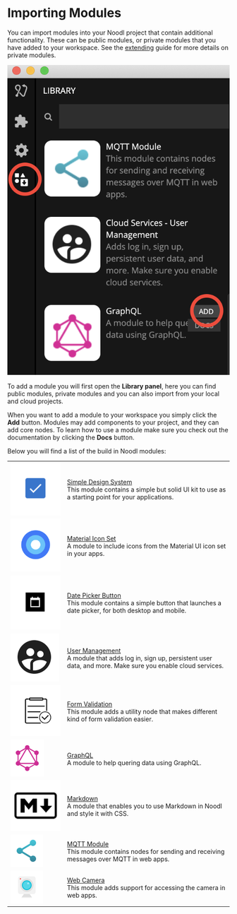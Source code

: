 # Importing Modules
You can import modules into your Noodl project that contain additional functionality. These can be public modules, or private modules that you have added to your workspace. See the [extending](/extending/README) guide for more details on private modules.

![](modules-1.png ':class=img-size-m')

To add a module you will first open the **Library panel**, here you can find public modules, private modules and you can also import from your local and cloud projects.

When you want to add a module to your workspace you simply click the **Add** button. Modules may add components to your project, and they can add core nodes. To learn how to use a module make sure you check out the documentation by clicking the **Docs** button.

Below you will find a list of the build in Noodl modules:    

<table class="modules-table">
    <tr>
        <td><img src="/modules/sds-v3/ds-icon.png"></img></td>
        <td><a href="#/modules/sds-v3/">Simple Design System</a><br>This module contains a simple but solid UI kit to use as a starting point for your applications.</td>
    </tr>
    <tr>
        <td><img src="/modules/mui-icons/mui-icon.png"></img></td>
        <td><a href="#/modules/mui-icons/">Material Icon Set</a><br>A module to include icons from the Material UI icon set in your apps.</td>
    </tr>
    <tr>
        <td><img src="/modules/datepicker-button/icon.png"></img></td>
        <td><a href="#/modules/datepicker-button/">Date Picker Button</a><br>This module contains a simple button that launches a date picker, for both desktop and mobile.</td>
    </tr>
    <tr>
        <td><img src="/modules/cloud-services-user-management/cloud-services-user-management-icon.png"></img></td>
        <td><a href="#/modules/cloud-services-user-management/">User Management</a><br>A module that adds log in, sign up, persistent user data, and more. Make sure you enable cloud services.</td>
    </tr>
    <tr>
    <td><img src="/modules/validation/icon.png"></img></td>
        <td><a href="#/modules/validation/">Form Validation</a><br>This module adds a utility node that makes different kind of form validation easier.</td>
    </tr>    
    <tr>
        <td><img src="/modules/graphql/graphql-module.png"></img></td>
        <td><a href="#/modules/graphql/">GraphQL</a><br>A module to help quering data using GraphQL.</td>
    </tr>
    <tr>
        <td><img src="/modules/markdown/noodl-markdown.png"></img></td>
        <td><a href="#/modules/markdown/">Markdown</a><br>A module that enables you to use Markdown in Noodl and style it with CSS.</td>
    </tr>
    <tr>
        <td><img src="/modules/mqtt/mqtt-module-icon.png"></img></td>
        <td><a href="#/modules/mqtt/">MQTT Module</a><br>This module contains nodes for sending and receiving messages over MQTT in web apps.</td>
    </tr>
    <tr>
        <td><img src="/modules/webcamera/webcamera.png"></img></td>
        <td><a href="#/modules/webcamera/">Web Camera</a><br>This module adds support for accessing the camera in web apps.</td>
    </tr>    
</table>